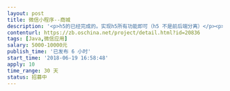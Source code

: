 ```yaml
---                
layout: post       
title: 微信小程序--商城           
description: '<p>h5的已经完成的。实现h5所有功能即可（h5 不是前后端分离）</p><p><br></p>'     
contenturl: https://zb.oschina.net/project/detail.html?id=20836      
tags: [Java,微信应用]            
salary: 5000-10000元          
publish_time: '已发布 6 小时'         
start_time: '2018-06-19 16:58:48'           
apply: 10                   
time_range: 30 天              
status: 招募中                  
---                 
```

